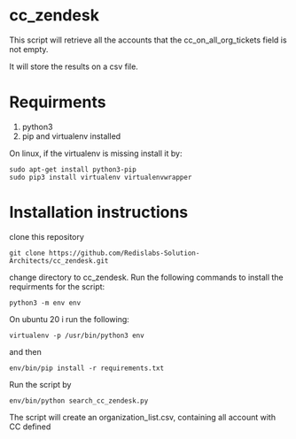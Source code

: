 # cc_zendesk

This script will  retrieve all the accounts that the cc_on_all_org_tickets field is not empty.

It will store the results on a csv file.

# Requirments
1. python3
2. pip and virtualenv installed

On linux, if the virtualenv is missing install it by:

```
sudo apt-get install python3-pip
sudo pip3 install virtualenv virtualenvwrapper
```

 

# Installation instructions



clone this repository 
```
git clone https://github.com/Redislabs-Solution-Architects/cc_zendesk.git
```
change directory to cc_zendesk.
Run the following commands to install the requirments for the script:


```
python3 -m env env
```
On ubuntu 20 i run the following:

```
virtualenv -p /usr/bin/python3 env
```
and then
```
env/bin/pip install -r requirements.txt
```

Run the script by
```
env/bin/python search_cc_zendesk.py
```
The script will create an organization_list.csv, containing all account with CC defined
